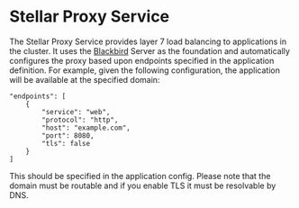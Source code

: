 # Stellar Proxy Service
The Stellar Proxy Service provides layer 7 load balancing to applications in the cluster.
It uses the [Blackbird](https://github.com/ehazlett/blackbird) Server as the foundation and automatically
configures the proxy based upon endpoints specified in the application definition.  For example,
given the following configuration, the application will be available at the specified domain:

```
"endpoints": [
    {
        "service": "web",
        "protocol": "http",
        "host": "example.com",
        "port": 8080,
        "tls": false
    }
]

```

This should be specified in the application config.  Please note that the domain must be routable
and if you enable TLS it must be resolvable by DNS.
